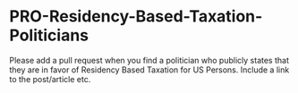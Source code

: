 # PRO-Residency-Based-Taxation-Politicians

Please add a pull request when you find a politician who publicly states that they are in favor of Residency Based Taxation for US Persons.
Include a link to the post/article etc. 
